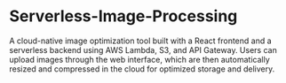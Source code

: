 # Serverless-Image-Processing
A cloud-native image optimization tool built with a React frontend and a serverless backend using AWS Lambda, S3, and API Gateway. Users can upload images through the web interface, which are then automatically resized and compressed in the cloud for optimized storage and delivery.
